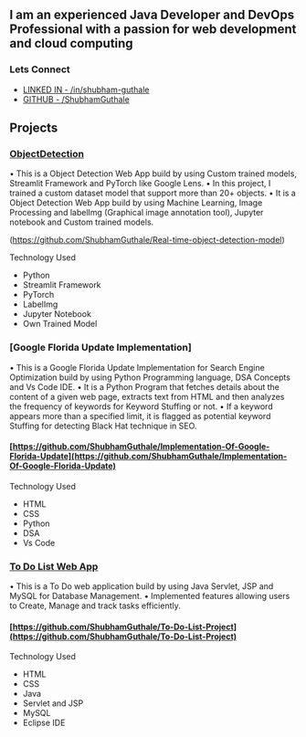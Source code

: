 ## I am an experienced Java Developer and DevOps Professional with a passion for web development and cloud computing


### Lets Connect 
- [LINKED IN  - /in/shubham-guthale](https://www.linkedin.com/in/shubham-guthale/) 
- [GITHUB - /ShubhamGuthale](https://github.com/ShubhamGuthale) 




## Projects

### [ObjectDetection](/docs/objectdetection)
• This is a Object Detection Web App build by using Custom trained models, Streamlit Framework and
PyTorch like Google Lens.
• In this project, I trained a custom dataset model that support more than 20+ objects.
• It is a Object Detection Web App build by using Machine Learning, Image Processing and labelImg
(Graphical image annotation tool), Jupyter notebook and Custom trained models.

(https://github.com/ShubhamGuthale/Real-time-object-detection-model)

Technology Used
- Python
- Streamlit Framework
- PyTorch
- LabelImg
- Jupyter Notebook
- Own Trained Model

### [Google Florida Update Implementation]
• This is a Google Florida Update Implementation for Search Engine Optimization build by using Python
Programming language, DSA Concepts and Vs Code IDE.
• It is a Python Program that fetches details about the content of a given web page, extracts text from HTML
and then analyzes the frequency of keywords for Keyword Stuffing or not.
• If a keyword appears more than a specified limit, it is flagged as potential keyword Stuffing for detecting
Black Hat technique in SEO.

#### [https://github.com/ShubhamGuthale/Implementation-Of-Google-Florida-Update](https://github.com/ShubhamGuthale/Implementation-Of-Google-Florida-Update)

Technology Used
- HTML
- CSS
- Python
- DSA
- Vs Code

### [To Do List Web App](https://github.com/ShubhamGuthale/To-Do-List-Project)
• This is a To Do web application build by using Java Servlet, JSP and MySQL for Database Management.
• Implemented features allowing users to Create, Manage and track tasks efficiently.

#### [https://github.com/ShubhamGuthale/To-Do-List-Project](https://github.com/ShubhamGuthale/To-Do-List-Project)

Technology Used
- HTML
- CSS
- Java
- Servlet and JSP
- MySQL
- Eclipse IDE

